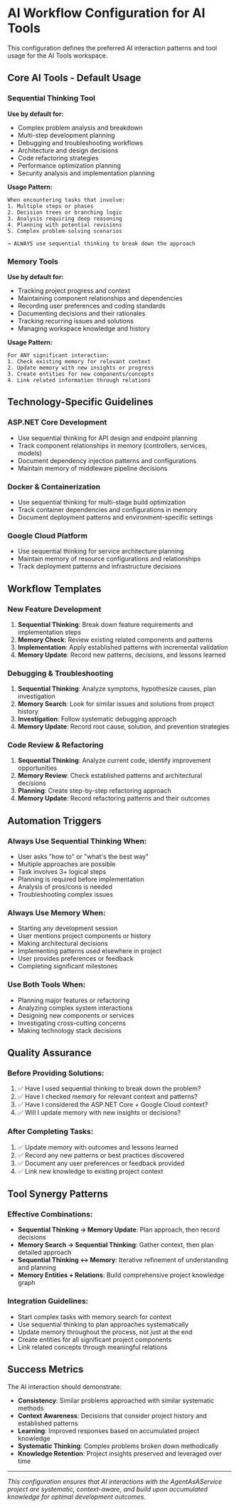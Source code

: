 # AI Workflow Configuration for AI Tools

This configuration defines the preferred AI interaction patterns and tool usage for the AI Tools workspace.

## Core AI Tools - Default Usage

### Sequential Thinking Tool
**Use by default for:**
- Complex problem analysis and breakdown
- Multi-step development planning
- Debugging and troubleshooting workflows
- Architecture and design decisions
- Code refactoring strategies
- Performance optimization planning
- Security analysis and implementation planning

**Usage Pattern:**
```
When encountering tasks that involve:
1. Multiple steps or phases
2. Decision trees or branching logic
3. Analysis requiring deep reasoning
4. Planning with potential revisions
5. Complex problem-solving scenarios

→ ALWAYS use sequential thinking to break down the approach
```

### Memory Tools
**Use by default for:**
- Tracking project progress and context
- Maintaining component relationships and dependencies
- Recording user preferences and coding standards
- Documenting decisions and their rationales
- Tracking recurring issues and solutions
- Managing workspace knowledge and history

**Usage Pattern:**
```
For ANY significant interaction:
1. Check existing memory for relevant context
2. Update memory with new insights or progress
3. Create entities for new components/concepts
4. Link related information through relations
```

## Technology-Specific Guidelines

### ASP.NET Core Development
- Use sequential thinking for API design and endpoint planning
- Track component relationships in memory (controllers, services, models)
- Document dependency injection patterns and configurations
- Maintain memory of middleware pipeline decisions

### Docker & Containerization
- Use sequential thinking for multi-stage build optimization
- Track container dependencies and configurations in memory
- Document deployment patterns and environment-specific settings

### Google Cloud Platform
- Use sequential thinking for service architecture planning
- Maintain memory of resource configurations and relationships
- Track deployment patterns and infrastructure decisions

## Workflow Templates

### New Feature Development
1. **Sequential Thinking**: Break down feature requirements and implementation steps
2. **Memory Check**: Review existing related components and patterns
3. **Implementation**: Apply established patterns with incremental validation
4. **Memory Update**: Record new patterns, decisions, and lessons learned

### Debugging & Troubleshooting
1. **Sequential Thinking**: Analyze symptoms, hypothesize causes, plan investigation
2. **Memory Search**: Look for similar issues and solutions from project history
3. **Investigation**: Follow systematic debugging approach
4. **Memory Update**: Record root cause, solution, and prevention strategies

### Code Review & Refactoring
1. **Sequential Thinking**: Analyze current code, identify improvement opportunities
2. **Memory Review**: Check established patterns and architectural decisions
3. **Planning**: Create step-by-step refactoring approach
4. **Memory Update**: Record refactoring patterns and their outcomes

## Automation Triggers

### Always Use Sequential Thinking When:
- User asks "how to" or "what's the best way"
- Multiple approaches are possible
- Task involves 3+ logical steps
- Planning is required before implementation
- Analysis of pros/cons is needed
- Troubleshooting complex issues

### Always Use Memory When:
- Starting any development session
- User mentions project components or history
- Making architectural decisions
- Implementing patterns used elsewhere in project
- User provides preferences or feedback
- Completing significant milestones

### Use Both Tools When:
- Planning major features or refactoring
- Analyzing complex system interactions
- Designing new components or services
- Investigating cross-cutting concerns
- Making technology stack decisions

## Quality Assurance

### Before Providing Solutions:
1. ✅ Have I used sequential thinking to break down the problem?
2. ✅ Have I checked memory for relevant context and patterns?
3. ✅ Have I considered the ASP.NET Core + Google Cloud context?
4. ✅ Will I update memory with new insights or decisions?

### After Completing Tasks:
1. ✅ Update memory with outcomes and lessons learned
2. ✅ Record any new patterns or best practices discovered
3. ✅ Document any user preferences or feedback provided
4. ✅ Link new knowledge to existing project context

## Tool Synergy Patterns

### Effective Combinations:
- **Sequential Thinking → Memory Update**: Plan approach, then record decisions
- **Memory Search → Sequential Thinking**: Gather context, then plan detailed approach
- **Sequential Thinking ↔ Memory**: Iterative refinement of understanding and planning
- **Memory Entities + Relations**: Build comprehensive project knowledge graph

### Integration Guidelines:
- Start complex tasks with memory search for context
- Use sequential thinking to plan approaches systematically
- Update memory throughout the process, not just at the end
- Create entities for all significant project components
- Link related concepts through meaningful relations

## Success Metrics

The AI interaction should demonstrate:
- **Consistency**: Similar problems approached with similar systematic methods
- **Context Awareness**: Decisions that consider project history and established patterns
- **Learning**: Improved responses based on accumulated project knowledge
- **Systematic Thinking**: Complex problems broken down methodically
- **Knowledge Retention**: Project insights preserved and leveraged over time

---

*This configuration ensures that AI interactions with the AgentAsAService project are systematic, context-aware, and build upon accumulated knowledge for optimal development outcomes.*
